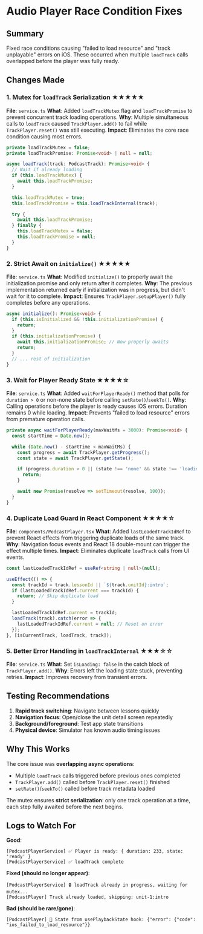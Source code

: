 # Audio Player Race Condition Fixes

## Summary

Fixed race conditions causing "failed to load resource" and "track unplayable" errors on iOS. These occurred when multiple `loadTrack` calls overlapped before the player was fully ready.

## Changes Made

### 1. **Mutex for `loadTrack` Serialization** ★★★★★

**File**: `service.ts`
**What**: Added `loadTrackMutex` flag and `loadTrackPromise` to prevent concurrent track loading operations.
**Why**: Multiple simultaneous calls to `loadTrack` caused `TrackPlayer.add()` to fail while `TrackPlayer.reset()` was still executing.
**Impact**: Eliminates the core race condition causing most errors.

```typescript
private loadTrackMutex = false;
private loadTrackPromise: Promise<void> | null = null;

async loadTrack(track: PodcastTrack): Promise<void> {
  // Wait if already loading
  if (this.loadTrackMutex) {
    await this.loadTrackPromise;
  }

  this.loadTrackMutex = true;
  this.loadTrackPromise = this.loadTrackInternal(track);

  try {
    await this.loadTrackPromise;
  } finally {
    this.loadTrackMutex = false;
    this.loadTrackPromise = null;
  }
}
```

### 2. **Strict Await on `initialize()`** ★★★★★

**File**: `service.ts`
**What**: Modified `initialize()` to properly await the initialization promise and only return after it completes.
**Why**: The previous implementation returned early if initialization was in progress, but didn't wait for it to complete.
**Impact**: Ensures `TrackPlayer.setupPlayer()` fully completes before any operations.

```typescript
async initialize(): Promise<void> {
  if (this.isInitialized && !this.initializationPromise) {
    return;
  }
  if (this.initializationPromise) {
    await this.initializationPromise; // Now properly awaits
    return;
  }
  // ... rest of initialization
}
```

### 3. **Wait for Player Ready State** ★★★★☆

**File**: `service.ts`
**What**: Added `waitForPlayerReady()` method that polls for `duration > 0` or non-none state before calling `setRate()`/`seekTo()`.
**Why**: Calling operations before the player is ready causes iOS errors. Duration remains 0 while loading.
**Impact**: Prevents "failed to load resource" errors from premature operation calls.

```typescript
private async waitForPlayerReady(maxWaitMs = 3000): Promise<void> {
  const startTime = Date.now();

  while (Date.now() - startTime < maxWaitMs) {
    const progress = await TrackPlayer.getProgress();
    const state = await TrackPlayer.getState();

    if (progress.duration > 0 || (state !== 'none' && state !== 'loading')) {
      return;
    }

    await new Promise(resolve => setTimeout(resolve, 100));
  }
}
```

### 4. **Duplicate Load Guard in React Component** ★★★★☆

**File**: `components/PodcastPlayer.tsx`
**What**: Added `lastLoadedTrackIdRef` to prevent React effects from triggering duplicate loads of the same track.
**Why**: Navigation focus events and React 18 double-mount can trigger the effect multiple times.
**Impact**: Eliminates duplicate `loadTrack` calls from UI events.

```typescript
const lastLoadedTrackIdRef = useRef<string | null>(null);

useEffect(() => {
  const trackId = track.lessonId || `${track.unitId}:intro`;
  if (lastLoadedTrackIdRef.current === trackId) {
    return; // Skip duplicate load
  }

  lastLoadedTrackIdRef.current = trackId;
  loadTrack(track).catch(error => {
    lastLoadedTrackIdRef.current = null; // Reset on error
  });
}, [isCurrentTrack, loadTrack, track]);
```

### 5. **Better Error Handling in `loadTrackInternal`** ★★★☆☆

**File**: `service.ts`
**What**: Set `isLoading: false` in the catch block of `TrackPlayer.add()`.
**Why**: Errors left the loading state stuck, preventing retries.
**Impact**: Improves recovery from transient errors.

## Testing Recommendations

1. **Rapid track switching**: Navigate between lessons quickly
2. **Navigation focus**: Open/close the unit detail screen repeatedly
3. **Background/foreground**: Test app state transitions
4. **Physical device**: Simulator has known audio timing issues

## Why This Works

The core issue was **overlapping async operations**:

- Multiple `loadTrack` calls triggered before previous ones completed
- `TrackPlayer.add()` called before `TrackPlayer.reset()` finished
- `setRate()`/`seekTo()` called before track metadata loaded

The mutex ensures **strict serialization**: only one track operation at a time, each step fully awaited before the next begins.

## Logs to Watch For

**Good**:

```
[PodcastPlayerService] ✅ Player is ready: { duration: 233, state: 'ready' }
[PodcastPlayerService] ✅ loadTrack complete
```

**Fixed (should no longer appear)**:

```
[PodcastPlayerService] 🔒 loadTrack already in progress, waiting for mutex...
[PodcastPlayer] Track already loaded, skipping: unit-1:intro
```

**Bad (should be rare/gone)**:

```
[PodcastPlayer] 🎵 State from usePlaybackState hook: {"error": {"code": "ios_failed_to_load_resource"}}
```
